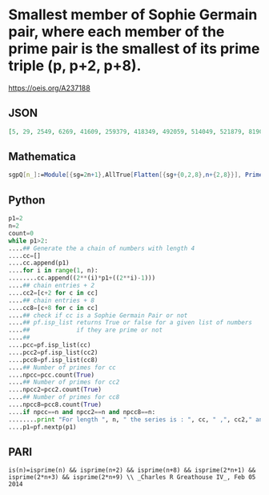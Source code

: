 # Smallest member of Sophie Germain pair, where each member of the prime pair is the smallest of its prime triple \(p, p\+2, p\+8\)\.
https://oeis.org/A237188
## JSON
```JSON
[5, 29, 2549, 6269, 41609, 259379, 418349, 492059, 514049, 521879, 819029, 1171199, 1659809, 1994339, 2014139, 2325509, 2327399, 2392139, 2420699, 2481179, 2844269, 3142829, 3393359, 3637169, 3990029]
```
## Mathematica
```Mathematica
sgpQ[n_]:=Module[{sg=2n+1},AllTrue[Flatten[{sg+{0,2,8},n+{2,8}}], PrimeQ]]; Select[Prime[ Range[ 300000]],sgpQ] (* The program uses the AllTrue function from Mathematica version 10 *) (* _Harvey P. Dale_, Feb 02 2016 *)
```
## Python
```Python
p1=2
n=2
count=0
while p1>2:
....## Generate the a chain of numbers with length 4
....cc=[]
....cc.append(p1)
....for i in range(1, n):
........cc.append((2**(i)*p1+((2**i)-1)))
....## chain entries + 2
....cc2=[c+2 for c in cc]
....## chain entries + 8
....cc8=[c+8 for c in cc]
....## check if cc is a Sophie Germain Pair or not
....## pf.isp_list returns True or false for a given list of numbers
....##             if they are prime or not
....##
....pcc=pf.isp_list(cc)
....pcc2=pf.isp_list(cc2)
....pcc8=pf.isp_list(cc8)
....## Number of primes for cc
....npcc=pcc.count(True)
....## Number of primes for cc2
....npcc2=pcc2.count(True)
....## Number of primes for cc8
....npcc8=pcc8.count(True)
....if npcc==n and npcc2==n and npcc8==n:
........print "For length ", n, " the series is : ", cc, " ,", cc2," and ",cc8
....p1=pf.nextp(p1)
```
## PARI
```PARI
is(n)=isprime(n) && isprime(n+2) && isprime(n+8) && isprime(2*n+1) && isprime(2*n+3) && isprime(2*n+9) \\ _Charles R Greathouse IV_, Feb 05 2014
```

